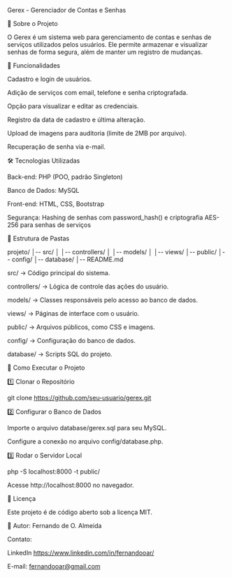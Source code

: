 Gerex - Gerenciador de Contas e Senhas

📌 Sobre o Projeto

O Gerex é um sistema web para gerenciamento de contas e senhas de serviços utilizados pelos usuários. Ele permite armazenar e visualizar senhas de forma segura, além de manter um registro de mudanças.

🚀 Funcionalidades

Cadastro e login de usuários.

Adição de serviços com email, telefone e senha criptografada.

Opção para visualizar e editar as credenciais.

Registro da data de cadastro e última alteração.

Upload de imagens para auditoria (limite de 2MB por arquivo).

Recuperação de senha via e-mail.

🛠️ Tecnologias Utilizadas

Back-end: PHP (POO, padrão Singleton)

Banco de Dados: MySQL

Front-end: HTML, CSS, Bootstrap

Segurança: Hashing de senhas com password_hash() e criptografia AES-256 para senhas de serviços

📂 Estrutura de Pastas

projeto/
│-- src/
│   │-- controllers/
│   │-- models/
│   │-- views/
│-- public/
│-- config/
│-- database/
│-- README.md

src/ → Código principal do sistema.

controllers/ → Lógica de controle das ações do usuário.

models/ → Classes responsáveis pelo acesso ao banco de dados.

views/ → Páginas de interface com o usuário.

public/ → Arquivos públicos, como CSS e imagens.

config/ → Configuração do banco de dados.

database/ → Scripts SQL do projeto.

🎯 Como Executar o Projeto

1️⃣ Clonar o Repositório

git clone https://github.com/seu-usuario/gerex.git

2️⃣ Configurar o Banco de Dados

Importe o arquivo database/gerex.sql para seu MySQL.

Configure a conexão no arquivo config/database.php.

3️⃣ Rodar o Servidor Local

php -S localhost:8000 -t public/

Acesse http://localhost:8000 no navegador.

📝 Licença

Este projeto é de código aberto sob a licença MIT.

📌 Autor: Fernando de O. Almeida

Contato: 

LinkedIn https://www.linkedin.com/in/fernandooar/

E-mail: fernandooar@gmail.com
